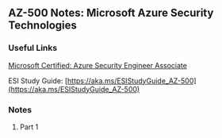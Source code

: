 ## AZ-500 Notes: Microsoft Azure Security Technologies

### Useful Links
[Microsoft Certified: Azure Security Engineer Associate](https://docs.microsoft.com/en-us/learn/certifications/azure-security-engineer/)

ESI Study Guide: [https://aka.ms/ESIStudyGuide_AZ-500](https://aka.ms/ESIStudyGuide_AZ-500)

### Notes
1. Part 1

